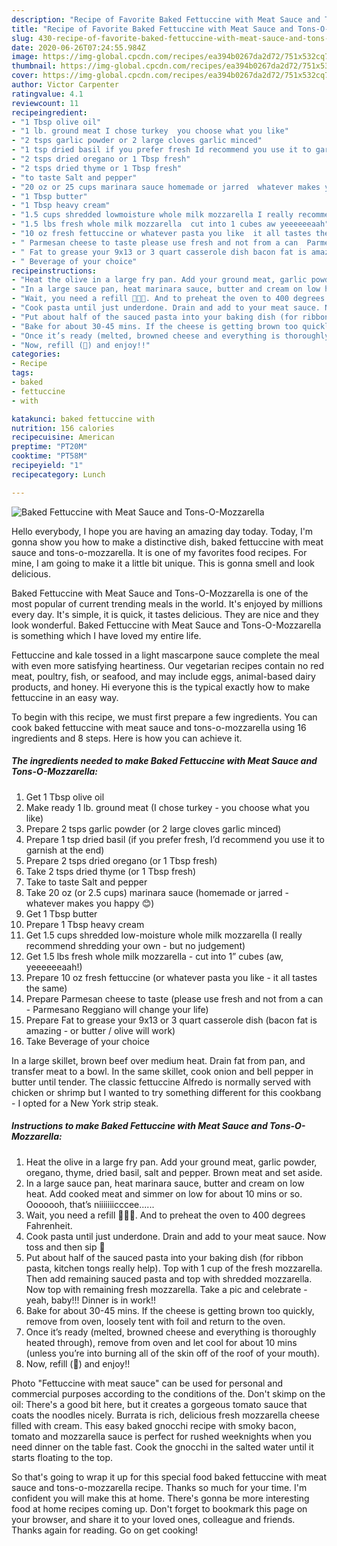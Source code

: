 ```yaml
---
description: "Recipe of Favorite Baked Fettuccine with Meat Sauce and Tons-O-Mozzarella"
title: "Recipe of Favorite Baked Fettuccine with Meat Sauce and Tons-O-Mozzarella"
slug: 430-recipe-of-favorite-baked-fettuccine-with-meat-sauce-and-tons-o-mozzarella
date: 2020-06-26T07:24:55.984Z
image: https://img-global.cpcdn.com/recipes/ea394b0267da2d72/751x532cq70/baked-fettuccine-with-meat-sauce-and-tons-o-mozzarella-recipe-main-photo.jpg
thumbnail: https://img-global.cpcdn.com/recipes/ea394b0267da2d72/751x532cq70/baked-fettuccine-with-meat-sauce-and-tons-o-mozzarella-recipe-main-photo.jpg
cover: https://img-global.cpcdn.com/recipes/ea394b0267da2d72/751x532cq70/baked-fettuccine-with-meat-sauce-and-tons-o-mozzarella-recipe-main-photo.jpg
author: Victor Carpenter
ratingvalue: 4.1
reviewcount: 11
recipeingredient:
- "1 Tbsp olive oil"
- "1 lb. ground meat I chose turkey  you choose what you like"
- "2 tsps garlic powder or 2 large cloves garlic minced"
- "1 tsp dried basil if you prefer fresh Id recommend you use it to garnish at the end"
- "2 tsps dried oregano or 1 Tbsp fresh"
- "2 tsps dried thyme or 1 Tbsp fresh"
- "to taste Salt and pepper"
- "20 oz or 25 cups marinara sauce homemade or jarred  whatever makes you happy "
- "1 Tbsp butter"
- "1 Tbsp heavy cream"
- "1.5 cups shredded lowmoisture whole milk mozzarella I really recommend shredding your own  but no judgement"
- "1.5 lbs fresh whole milk mozzarella  cut into 1 cubes aw yeeeeeeaah"
- "10 oz fresh fettuccine or whatever pasta you like  it all tastes the same"
- " Parmesan cheese to taste please use fresh and not from a can  Parmesano Reggiano will change your life"
- " Fat to grease your 9x13 or 3 quart casserole dish bacon fat is amazing  or butter  olive will work"
- " Beverage of your choice"
recipeinstructions:
- "Heat the olive in a large fry pan. Add your ground meat, garlic powder, oregano, thyme, dried basil, salt and pepper. Brown meat and set aside."
- "In a large sauce pan, heat marinara sauce, butter and cream on low heat. Add cooked meat and simmer on low for about 10 mins or so. Ooooooh, that’s niiiiiiicccee......"
- "Wait, you need a refill 🍷🍷🍷. And to preheat the oven to 400 degrees Fahrenheit."
- "Cook pasta until just underdone. Drain and add to your meat sauce. Now toss and then sip 🍷"
- "Put about half of the sauced pasta into your baking dish (for ribbon pasta, kitchen tongs really help). Top with 1 cup of the fresh mozzarella. Then add remaining sauced pasta and top with shredded mozzarella. Now top with remaining fresh mozzarella. Take a pic and celebrate - yeah, baby!!! Dinner is in work!!"
- "Bake for about 30-45 mins. If the cheese is getting brown too quickly, remove from oven, loosely tent with foil and return to the oven."
- "Once it’s ready (melted, browned cheese and everything is thoroughly heated through), remove from oven and let cool for about 10 mins (unless you’re into burning all of the skin off of the roof of your mouth)."
- "Now, refill (🍷) and enjoy!!"
categories:
- Recipe
tags:
- baked
- fettuccine
- with

katakunci: baked fettuccine with 
nutrition: 156 calories
recipecuisine: American
preptime: "PT20M"
cooktime: "PT58M"
recipeyield: "1"
recipecategory: Lunch

---
```



![Baked Fettuccine with Meat Sauce and Tons-O-Mozzarella](https://img-global.cpcdn.com/recipes/ea394b0267da2d72/751x532cq70/baked-fettuccine-with-meat-sauce-and-tons-o-mozzarella-recipe-main-photo.jpg)

Hello everybody, I hope you are having an amazing day today. Today, I'm gonna show you how to make a distinctive dish, baked fettuccine with meat sauce and tons-o-mozzarella. It is one of my favorites food recipes. For mine, I am going to make it a little bit unique. This is gonna smell and look delicious.

Baked Fettuccine with Meat Sauce and Tons-O-Mozzarella is one of the most popular of current trending meals in the world. It's enjoyed by millions every day. It's simple, it is quick, it tastes delicious. They are nice and they look wonderful. Baked Fettuccine with Meat Sauce and Tons-O-Mozzarella is something which I have loved my entire life.

Fettuccine and kale tossed in a light mascarpone sauce complete the meal with even more satisfying heartiness. Our vegetarian recipes contain no red meat, poultry, fish, or seafood, and may include eggs, animal-based dairy products, and honey. Hi everyone this is the typical exactly how to make fettuccine in an easy way.


To begin with this recipe, we must first prepare a few ingredients. You can cook baked fettuccine with meat sauce and tons-o-mozzarella using 16 ingredients and 8 steps. Here is how you can achieve it.

<!--inarticleads1-->

##### The ingredients needed to make Baked Fettuccine with Meat Sauce and Tons-O-Mozzarella:

1. Get 1 Tbsp olive oil
1. Make ready 1 lb. ground meat (I chose turkey - you choose what you like)
1. Prepare 2 tsps garlic powder (or 2 large cloves garlic minced)
1. Prepare 1 tsp dried basil (if you prefer fresh, I’d recommend you use it to garnish at the end)
1. Prepare 2 tsps dried oregano (or 1 Tbsp fresh)
1. Take 2 tsps dried thyme (or 1 Tbsp fresh)
1. Take to taste Salt and pepper
1. Take 20 oz (or 2.5 cups) marinara sauce (homemade or jarred - whatever makes you happy 😊)
1. Get 1 Tbsp butter
1. Prepare 1 Tbsp heavy cream
1. Get 1.5 cups shredded low-moisture whole milk mozzarella (I really recommend shredding your own - but no judgement)
1. Get 1.5 lbs fresh whole milk mozzarella - cut into 1” cubes (aw, yeeeeeeaah!)
1. Prepare 10 oz fresh fettuccine (or whatever pasta you like - it all tastes the same)
1. Prepare  Parmesan cheese to taste (please use fresh and not from a can - Parmesano Reggiano will change your life)
1. Prepare  Fat to grease your 9x13 or 3 quart casserole dish (bacon fat is amazing - or butter / olive will work)
1. Take  Beverage of your choice


In a large skillet, brown beef over medium heat. Drain fat from pan, and transfer meat to a bowl. In the same skillet, cook onion and bell pepper in butter until tender. The classic fettuccine Alfredo is normally served with chicken or shrimp but I wanted to try something different for this cookbang - I opted for a New York strip steak. 

<!--inarticleads2-->

##### Instructions to make Baked Fettuccine with Meat Sauce and Tons-O-Mozzarella:

1. Heat the olive in a large fry pan. Add your ground meat, garlic powder, oregano, thyme, dried basil, salt and pepper. Brown meat and set aside.
1. In a large sauce pan, heat marinara sauce, butter and cream on low heat. Add cooked meat and simmer on low for about 10 mins or so. Ooooooh, that’s niiiiiiicccee......
1. Wait, you need a refill 🍷🍷🍷. And to preheat the oven to 400 degrees Fahrenheit.
1. Cook pasta until just underdone. Drain and add to your meat sauce. Now toss and then sip 🍷
1. Put about half of the sauced pasta into your baking dish (for ribbon pasta, kitchen tongs really help). Top with 1 cup of the fresh mozzarella. Then add remaining sauced pasta and top with shredded mozzarella. Now top with remaining fresh mozzarella. Take a pic and celebrate - yeah, baby!!! Dinner is in work!!
1. Bake for about 30-45 mins. If the cheese is getting brown too quickly, remove from oven, loosely tent with foil and return to the oven.
1. Once it’s ready (melted, browned cheese and everything is thoroughly heated through), remove from oven and let cool for about 10 mins (unless you’re into burning all of the skin off of the roof of your mouth).
1. Now, refill (🍷) and enjoy!!


Photo &#34;Fettuccine with meat sauce&#34; can be used for personal and commercial purposes according to the conditions of the. Don&#39;t skimp on the oil: There&#39;s a good bit here, but it creates a gorgeous tomato sauce that coats the noodles nicely. Burrata is rich, delicious fresh mozzarella cheese filled with cream. This easy baked gnocchi recipe with smoky bacon, tomato and mozzarella sauce is perfect for rushed weeknights when you need dinner on the table fast. Cook the gnocchi in the salted water until it starts floating to the top. 

So that's going to wrap it up for this special food baked fettuccine with meat sauce and tons-o-mozzarella recipe. Thanks so much for your time. I'm confident you will make this at home. There's gonna be more interesting food at home recipes coming up. Don't forget to bookmark this page on your browser, and share it to your loved ones, colleague and friends. Thanks again for reading. Go on get cooking!
